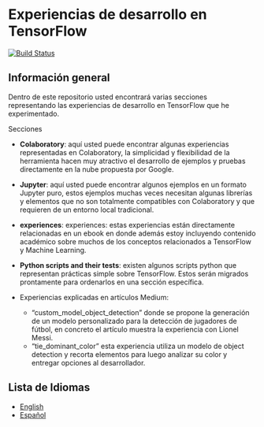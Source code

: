 # Experiencias de desarrollo en TensorFlow

[![Build Status](https://travis-ci.org/nbortolotti/tensorflow-experiences.svg?branch=master)](https://travis-ci.org/nbortolotti/tensorflow-experiences)

## Información general

Dentro de este repositorio usted encontrará varias secciones representando las experiencias de desarrollo en TensorFlow que he experimentado.

Secciones

- **Colaboratory**: aquí usted puede encontrar algunas experiencias representadas en Colaboratory, la simplicidad y flexibilidad de la herramienta hacen muy atractivo el desarrollo de ejemplos y pruebas directamente en la nube propuesta por Google.

- **Jupyter**: aquí usted puede encontrar algunos ejemplos en un formato Jupyter puro, estos ejemplos muchas veces necesitan algunas librerías y elementos que no son totalmente compatibles con Colaboratory y que requieren de un entorno local tradicional.

- **experiences**: experiences: estas experiencias están directamente relacionadas en un ebook en donde además estoy incluyendo contenido académico sobre muchos de los conceptos relacionados a TensorFlow y Machine Learning.

- **Python scripts and their tests**: existen algunos scripts python que representan prácticas simple sobre TensorFlow. Estos serán migrados prontamente para ordenarlos en una sección específica.

- Experiencias explicadas en artículos Medium:

  - “custom_model_object_detection” donde se propone la generación de un modelo personalizado para la detección de jugadores de fútbol, en concreto el artículo muestra la experiencia con Lionel Messi.
  - “tie_dominant_color” esta experiencia utiliza un modelo de object detection y recorta elementos para luego analizar su color y entregar opciones al desarrollador.

## Lista de Idiomas

  - [English](/README.md)
  - [Español](/translations/es-ES/README.md)
